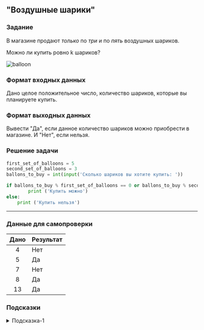 ## "Воздушные шарики"

### Задание

В магазине продают *только* по *три* и по *пять* воздушных шариков.

Можно ли купить ровно k шариков?

![balloon](img/balloon.png)

### Формат входных данных

Дано целое положительное число, количество шариков, которые вы планируете купить.

### Формат выходных данных

Вывести "Да", если данное количество шариков можно приобрести в магазине. И "Нет", если нельзя.

### Решение задачи

```python
first_set_of_balloons = 5
second_set_of_balloons = 3
ballons_to_buy = int(input('Сколько шариков вы хотите купить: '))

if ballons_to_buy % first_set_of_balloons == 0 or ballons_to_buy % second_set_of_balloons == 0 or (ballons_to_buy - first_set_of_balloons) % second_set_of_balloons == 0 or (ballons_to_buy - second_set_of_balloons) % first_set_of_balloons == 0 or ballons_to_buy % (first_set_of_balloons + second_set_of_balloons) == 0:
        print ('Купить можно')
else:
    print ('Купить нельзя')
```

---

### Данные для самопроверки


| Дано | Результат |
| :--------: | -------------------- |
|    4    | Нет             |
|    5    | Да               |
|    7    | Нет             |
|    8    | Да               |
|    13    | Да               |

### Подсказки

<details>
<summary>Подсказка-1</summary>
Возьмите все значения покупаемых шариков(k) от 1 до 20 и проанализируйте результат
</details>
